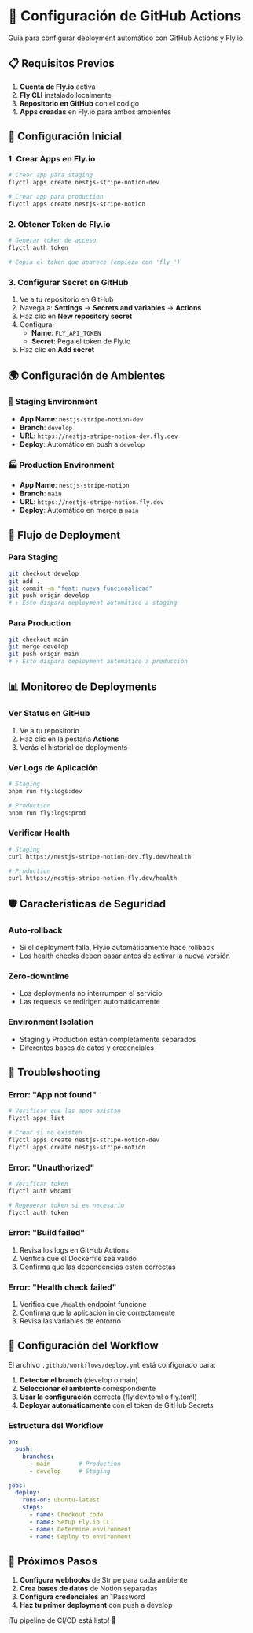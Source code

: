 # 🚀 Configuración de GitHub Actions

Guía para configurar deployment automático con GitHub Actions y Fly.io.

## 📋 Requisitos Previos

1. **Cuenta de Fly.io** activa
2. **Fly CLI** instalado localmente
3. **Repositorio en GitHub** con el código
4. **Apps creadas** en Fly.io para ambos ambientes

## 🔧 Configuración Inicial

### 1. Crear Apps en Fly.io

```bash
# Crear app para staging
flyctl apps create nestjs-stripe-notion-dev

# Crear app para production
flyctl apps create nestjs-stripe-notion
```

### 2. Obtener Token de Fly.io

```bash
# Generar token de acceso
flyctl auth token

# Copia el token que aparece (empieza con 'fly_')
```

### 3. Configurar Secret en GitHub

1. Ve a tu repositorio en GitHub
2. Navega a: **Settings** → **Secrets and variables** → **Actions**
3. Haz clic en **New repository secret**
4. Configura:
   - **Name**: `FLY_API_TOKEN`
   - **Secret**: Pega el token de Fly.io
5. Haz clic en **Add secret**

## 🌍 Configuración de Ambientes

### 🧪 Staging Environment
- **App Name**: `nestjs-stripe-notion-dev`
- **Branch**: `develop`
- **URL**: `https://nestjs-stripe-notion-dev.fly.dev`
- **Deploy**: Automático en push a `develop`

### 🏭 Production Environment
- **App Name**: `nestjs-stripe-notion`
- **Branch**: `main`
- **URL**: `https://nestjs-stripe-notion.fly.dev`
- **Deploy**: Automático en merge a `main`

## 🔄 Flujo de Deployment

### Para Staging
```bash
git checkout develop
git add .
git commit -m "feat: nueva funcionalidad"
git push origin develop
# ↑ Esto dispara deployment automático a staging
```

### Para Production
```bash
git checkout main
git merge develop
git push origin main
# ↑ Esto dispara deployment automático a producción
```

## 📊 Monitoreo de Deployments

### Ver Status en GitHub
1. Ve a tu repositorio
2. Haz clic en la pestaña **Actions**
3. Verás el historial de deployments

### Ver Logs de Aplicación
```bash
# Staging
pnpm run fly:logs:dev

# Production
pnpm run fly:logs:prod
```

### Verificar Health
```bash
# Staging
curl https://nestjs-stripe-notion-dev.fly.dev/health

# Production
curl https://nestjs-stripe-notion.fly.dev/health
```

## 🛡️ Características de Seguridad

### Auto-rollback
- Si el deployment falla, Fly.io automáticamente hace rollback
- Los health checks deben pasar antes de activar la nueva versión

### Zero-downtime
- Los deployments no interrumpen el servicio
- Las requests se redirigen automáticamente

### Environment Isolation
- Staging y Production están completamente separados
- Diferentes bases de datos y credenciales

## 🔧 Troubleshooting

### Error: "App not found"
```bash
# Verificar que las apps existan
flyctl apps list

# Crear si no existen
flyctl apps create nestjs-stripe-notion-dev
flyctl apps create nestjs-stripe-notion
```

### Error: "Unauthorized"
```bash
# Verificar token
flyctl auth whoami

# Regenerar token si es necesario
flyctl auth token
```

### Error: "Build failed"
1. Revisa los logs en GitHub Actions
2. Verifica que el Dockerfile sea válido
3. Confirma que las dependencias estén correctas

### Error: "Health check failed"
1. Verifica que `/health` endpoint funcione
2. Confirma que la aplicación inicie correctamente
3. Revisa las variables de entorno

## 📝 Configuración del Workflow

El archivo `.github/workflows/deploy.yml` está configurado para:

1. **Detectar el branch** (develop o main)
2. **Seleccionar el ambiente** correspondiente
3. **Usar la configuración** correcta (fly.dev.toml o fly.toml)
4. **Deployar automáticamente** con el token de GitHub Secrets

### Estructura del Workflow
```yaml
on:
  push:
    branches:
      - main        # Production
      - develop     # Staging

jobs:
  deploy:
    runs-on: ubuntu-latest
    steps:
      - name: Checkout code
      - name: Setup Fly.io CLI
      - name: Determine environment
      - name: Deploy to environment
```

## 🎯 Próximos Pasos

1. **Configura webhooks** de Stripe para cada ambiente
2. **Crea bases de datos** de Notion separadas
3. **Configura credenciales** en 1Password
4. **Haz tu primer deployment** con push a develop

¡Tu pipeline de CI/CD está listo! 🚀 